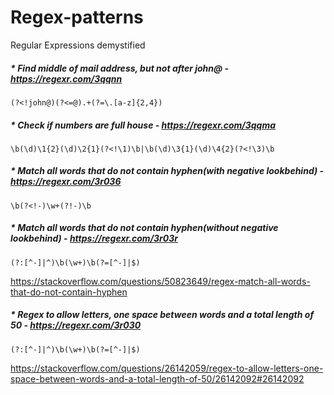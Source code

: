 # Regex-patterns
Regular Expressions demystified 



##### * Find middle of mail address, but not after john@ - https://regexr.com/3qqnn
```
(?<!john@)(?<=@).+(?=\.[a-z]{2,4})
```

##### * Check if numbers are full house - https://regexr.com/3qqma
```
\b(\d)\1{2}(\d)\2{1}(?<!\1)\b|\b(\d)\3{1}(\d)\4{2}(?<!\3)\b
```

##### * Match all words that do not contain hyphen(with negative lookbehind) - https://regexr.com/3r036
```
\b(?<!-)\w+(?!-)\b
```

##### * Match all words that do not contain hyphen(without negative lookbehind) - https://regexr.com/3r03r
```
(?:[^-]|^)\b(\w+)\b(?=[^-]|$)
```

https://stackoverflow.com/questions/50823649/regex-match-all-words-that-do-not-contain-hyphen


##### * Regex to allow letters, one space between words and a total length of 50 - https://regexr.com/3r030
```
(?:[^-]|^)\b(\w+)\b(?=[^-]|$)
```
https://stackoverflow.com/questions/26142059/regex-to-allow-letters-one-space-between-words-and-a-total-length-of-50/26142092#26142092
